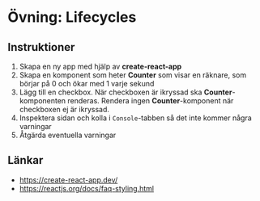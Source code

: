 # Övning: Lifecycles

## Instruktioner

1. Skapa en ny app med hjälp av **create-react-app**
2. Skapa en komponent som heter **Counter** som visar en räknare, som börjar på 0 och ökar med 1 varje sekund
3. Lägg till en checkbox. När checkboxen är ikryssad ska **Counter**-komponenten renderas. Rendera ingen **Counter**-komponent när checkboxen ej är ikryssad.
4. Inspektera sidan och kolla i `Console`-tabben så det inte kommer några varningar
5. Åtgärda eventuella varningar

## Länkar
- https://create-react-app.dev/
- https://reactjs.org/docs/faq-styling.html